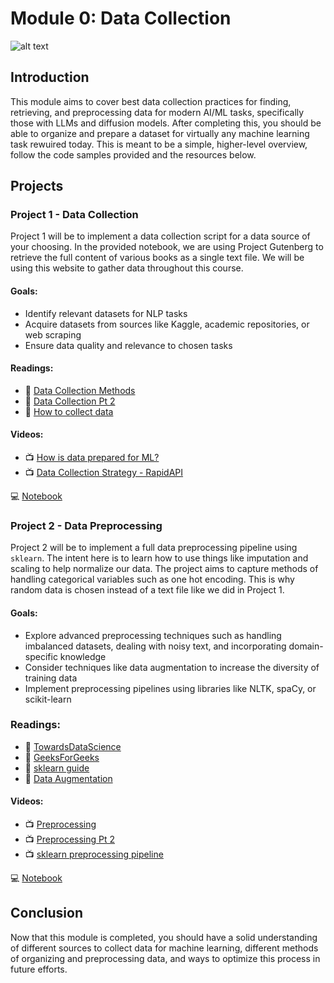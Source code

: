 # Module 0: Data Collection

![alt text](https://images.prismic.io/turing/65980bec531ac2845a272689_Machine_Learning_4_11zon_0415e7dfea.webp?auto=format,compress)

## Introduction

This module aims to cover best data collection practices for finding, retrieving, and preprocessing data for modern AI/ML tasks, specifically those with LLMs and diffusion models. After completing this, you should be able to organize and prepare a dataset for virtually any machine learning task rewuired today. This is meant to be a simple, higher-level overview, follow the code samples provided and the resources below.

## Projects

### Project 1 - Data Collection

Project 1 will be to implement a data collection script for a data source of your choosing. In the provided notebook, we are using Project Gutenberg to retrieve the full content of various books as a single text file. We will be using this website to gather data throughout this course.

#### Goals: 

- Identify relevant datasets for NLP tasks
- Acquire datasets from sources like Kaggle, academic repositories, or web scraping
- Ensure data quality and relevance to chosen tasks

#### Readings:
- 📖 [Data Collection Methods](https://labelyourdata.com/articles/data-collection-methods-AI)
- 📖 [Data Collection Pt 2](https://www.altexsoft.com/blog/data-collection-machine-learning/)
- 📖 [How to collect data](https://medium.com/codex/how-to-collect-data-for-a-machine-learning-model-2b152752a15b)

#### Videos:
- 📺 [How is data prepared for ML?](https://www.youtube.com/watch?v=P8ERBy91Y90)
- 📺 [Data Collection Strategy - RapidAPI](https://www.youtube.com/watch?v=G7W1LzhbfGE)

💻 [Notebook](https://github.com/samherring99/NightwingCurriculum/blob/main/module_0_data_collection/module_0_project_1.ipynb)

### Project 2 - Data Preprocessing

Project 2 will be to implement a full data preprocessing pipeline using `sklearn`. The intent here is to learn how to use things like imputation and scaling to help normalize our data. The project aims to capture methods of handling categorical variables such as one hot encoding. This is why random data is chosen instead of a text file like we did in Project 1.

#### Goals: 

- Explore advanced preprocessing techniques such as handling imbalanced datasets, dealing with noisy text, and incorporating domain-specific knowledge
- Consider techniques like data augmentation to increase the diversity of training data
- Implement preprocessing pipelines using libraries like NLTK, spaCy, or scikit-learn

### Readings:
- 📖 [TowardsDataScience](https://towardsdatascience.com/introduction-to-data-preprocessing-in-machine-learning-a9fa83a5dc9d)
- 📖 [GeeksForGeeks](https://www.geeksforgeeks.org/data-preprocessing-machine-learning-python/)
- 📖 [sklearn guide](https://towardsdatascience.com/preprocessing-with-sklearn-a-complete-and-comprehensive-guide-670cb98fcfb9)
- 📖 [Data Augmentation](https://www.datacamp.com/tutorial/complete-guide-data-augmentation)

#### Videos:
- 📺 [Preprocessing](https://www.youtube.com/watch?v=4i9aiTjjxHY)
- 📺 [Preprocessing Pt 2](https://www.youtube.com/watch?v=h1BnRBzYjYY)
- 📺 [sklearn preprocessing pipeline](https://www.youtube.com/watch?v=ZddUwo4R5ug)

💻 [Notebook](https://github.com/samherring99/NightwingCurriculum/blob/main/module_0_data_collection/module_0_project_2.ipynb)

## Conclusion

Now that this module is completed, you should have a solid understanding of different sources to collect data for machine learning, different methods of organizing and preprocessing data, and ways to optimize this process in future efforts.

